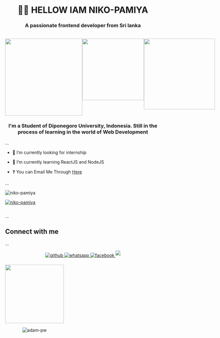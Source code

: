 <h1 align="center">🧚‍♂️ HELLOW IAM NIKO-PAMIYA</h1>
<h3 align="center">A passionate frontend developer from Sri lanka</h3>
<br>
<div style ="display:flex;" align="center">
  <img src="https://drive.google.com/uc?id=1z7qDiym-ygiSM3F4u1xDKgxSeH0-qAfM" style="width:250px"/>
  <img src="https://drive.google.com/uc?id=1qzjjmpa6oY9a3xq3mCqWoufaMO5LgDMs" style="height:200px"/>
  <img src="https://drive.google.com/uc?id=14xqv5Vq1iSHgQblRQwoVmMGU7XPq05u4" style="width:230px"/>
</div>

### <div align="center">I'm a Student of Diponegoro University, Indonesia. Still in the process of learning in the world of Web Development</div>
...

- 🔭 I’m currently looking for internship


- 🌱 I’m currently learning ReactJS and NodeJS


- ❓ You can Email Me Through [Here](mailto:slpamya58@gmail.com)

...
<p align="left"> <img src="https://komarev.com/ghpvc/?username=niko-pamiya&label=Profile%20views&color=0e75b6&style=flat" alt="niko-pamiya" /> </p>

<p align="left"> <a href="https://github.com/ryo-ma/github-profile-trophy"><img src="https://github-profile-trophy.vercel.app/?username=niko-pamiya" alt="niko-pamiya" /></a> </p>

<p align="left"> <a href="https://twitter.com/" target="blank"><img src="https://img.shields.io/twitter/follow/?logo=twitter&style=for-the-badge" alt="" /></a> </p>
...

## Connect with me
...

<div align="center">
<a href="https://github.com/NIKO-PAMIYA" target="_blank">
<img src=https://img.shields.io/badge/github-%2324292e.svg?&style=for-the-badge&logo=github&logoColor=white alt=github style="margin-bottom: 5px;" />
</a>
<a href="https://wa.me/+94743595243">
<img src=https://img.shields.io/badge/whatsapp-%2300acee.svg?&style=for-the-badge&logo=whatsapp&logoColor=white alt=whatsapp style="margin-bottom: 5px;" />
</a>
<a href="https://www.facebook.com/share/rDpoN8bjWYXjtE9N/" target="_blank">
<img src=https://img.shields.io/badge/facebook-%232E87FB.svg?&style=for-the-badge&logo=facebook&logoColor=white alt=facebook style="margin-bottom: 5px;" />
</a>  
<a href="https://youtube.com/@tech_with_pamiya?si=uyyodexgwlv050di" target="_blank">	
<img src=https://img.shields.io/badge/youtube-%232E87FB.svg?&style=for-the-badge&logo=youtube&logoColor=black=youtube style="margin-bottom: 5px;" />	
</div>  
<br/>
<div align="center" style="display:inline-block;flex-wrap:nowrap";>
<img src="https://media.tenor.com/BzMSfXg3bMcAAAAd/medusa-fgo.gif" style="height:190px"/>

<img
src="https://github-readme-stats.vercel.app/api/top-langs?username=NIKO-PAMIYA&exclude_repo=PPL_A_2022_10,PBP_Mini_Project&show_icons=true&locale=en&bg_color=0d1117&text_color=ffffff&layout=compact"
alt="adam-pw"
bg_color=#808080/>
